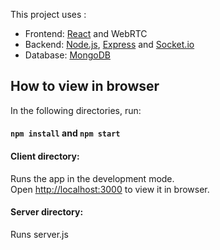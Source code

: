 This project uses :
- Frontend: [React](https://reactjs.org/) and WebRTC
- Backend: [Node.js](https://nodejs.org/en/), [Express](https://expressjs.com/) and [Socket.io](https://socket.io/)
- Database: [MongoDB](https://www.mongodb.com/)

## How to view in browser

In the following directories, run:

#### `npm install` and `npm start`

#### Client directory:

Runs the app in the development mode.<br />
Open [http://localhost:3000](http://localhost:3000) to view it in browser.

#### Server directory:

Runs server.js


